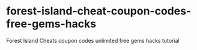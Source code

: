 # forest-island-cheat-coupon-codes-free-gems-hacks
Forest Island Cheats coupon codes unlimited free gems hacks tutorial
